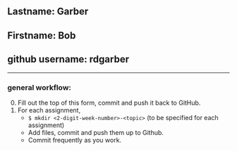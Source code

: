 ## Lastname: Garber
## Firstname: Bob
## github username: rdgarber
---------------------
### general workflow:
0. Fill out the top of this form, commit and push it back to GitHub.
1. For each assignment,
   * `$ mkdir <2-digit-week-number>-<topic>` (to be specified for each assignment)
   * Add files, commit and push them up to Github.
   * Commit frequently as you work.

